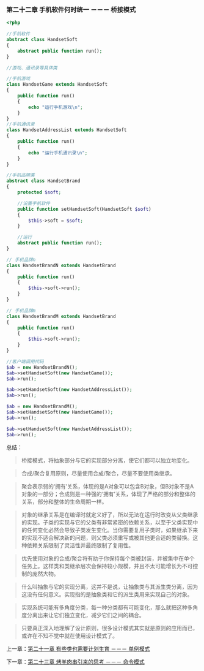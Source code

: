 ### 第二十二章 手机软件何时统一 －－－ 桥接模式

```php
<?php 

//手机软件
abstract class HandsetSoft
{
    abstract public function run();
}

//游戏、通讯录等具体类

//手机游戏
class HandsetGame extends HandsetSoft
{
    public function run()
    {
        echo "运行手机游戏\n";
    }
}
//手机通讯录
class HandsetAddressList extends HandsetSoft
{
    public function run()
    {
        echo "运行手机通讯录\n";
    }
}

//手机品牌类
abstract class HandsetBrand
{
    protected $soft;

    //设置手机软件
    public function setHandsetSoft(HandsetSoft $soft)
    {
        $this->soft = $soft;
    }

    //运行
    abstract public function run();
}

// 手机品牌n
class HandsetBrandN extends HandsetBrand
{
    public function run()
    {
        $this->soft->run();
    }
}

// 手机品牌m
class HandsetBrandM extends HandsetBrand
{
    public function run()
    {
        $this->soft->run();
    }
}

//客户端调用代码
$ab = new HandsetBrandN();
$ab->setHandsetSoft(new HandsetGame());
$ab->run();

$ab->setHandsetSoft(new HandsetAddressList());
$ab->run();

$ab = new HandsetBrandM();
$ab->setHandsetSoft(new HandsetGame());
$ab->run();

$ab->setHandsetSoft(new HandsetAddressList());
$ab->run();
```

总结：

> 桥接模式，将抽象部分与它的实现部分分离，使它们都可以独立地变化。

> 合成/聚合复用原则，尽量使用合成/聚合，尽量不要使用类继承。

> 聚合表示弱的‘拥有’关系，体现的是A对象可以包含B对象，但B对象不是A对象的一部分；合成则是一种强的‘拥有’关系，体现了严格的部分和整体的关系，部分和整体的生命周期一样。

> 对象的继承关系是在编译时就定义好了，所以无法在运行时改变从父类继承的实现。子类的实现与它的父类有非常紧密的依赖关系，以至于父类实现中的任何变化必然会导致子类发生变化。当你需要复用子类时，如果继承下来的实现不适合解决新的问题，则父类必须重写或被其他更合适的类替换。这种依赖关系限制了灵活性并最终限制了复用性。

> 优先使用对象的合成/聚合将有助于你保持每个类被封装，并被集中在单个任务上。这样类和类继承层次会保持较小规模，并且不太可能增长为不可控制的庞然大物。

> 什么叫抽象与它的实现分离，这并不是说，让抽象类与其派生类分离，因为这没有任何意义。实现指的是抽象类和它的派生类用来实现自己的对象。

> 实现系统可能有多角度分类，每一种分类都有可能变化，那么就把这种多角度分离出来让它们独立变化，减少它们之间的耦合。

> 只要真正深入地理解了设计原则，很多设计模式其实就是原则的应用而已，或许在不知不觉中就在使用设计模式了。

上一章：[第二十一章 有些类也需要计划生育 －－－ 单例模式](https://github.com/flyingalex/design-patterns-by-php/blob/master/files/chapter21.md)

下一章：[第二十三章 烤羊肉串引来的思考 －－－ 命令模式](https://github.com/flyingalex/design-patterns-by-php/blob/master/files/chapter23.md) 